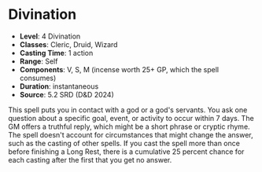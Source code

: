 # Divination

- **Level**: 4 Divination
- **Classes**: Cleric, Druid, Wizard
- **Casting Time**: 1 action
- **Range**: Self
- **Components**: V, S, M (incense worth 25+ GP, which the spell consumes)
- **Duration**: instantaneous
- **Source**: 5.2 SRD (D&D 2024)

This spell puts you in contact with a god or a god's servants. You ask one question about a specific goal, event, or activity to occur within 7 days. The GM offers a truthful reply, which might be a short phrase or cryptic rhyme. The spell doesn't account for circumstances that might change the answer, such as the casting of other spells. If you cast the spell more than once before finishing a Long Rest, there is a cumulative 25 percent chance for each casting after the first that you get no answer.

